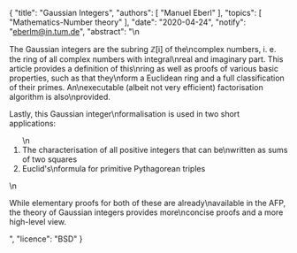 {
    "title": "Gaussian Integers",
    "authors": [
        "Manuel Eberl"
    ],
    "topics": [
        "Mathematics-Number theory"
    ],
    "date": "2020-04-24",
    "notify": "eberlm@in.tum.de",
    "abstract": "\n<p>The Gaussian integers are the subring &#8484;[i] of the\ncomplex numbers, i. e. the ring of all complex numbers with integral\nreal and imaginary part. This article provides a definition of this\nring as well as proofs of various basic properties, such as that they\nform a Euclidean ring and a full classification of their primes. An\nexecutable (albeit not very efficient) factorisation algorithm is also\nprovided.</p> <p>Lastly, this Gaussian integer\nformalisation is used in two short applications:</p> <ol>\n<li> The characterisation of all positive integers that can be\nwritten as sums of two squares</li> <li> Euclid's\nformula for primitive Pythagorean triples</li> </ol>\n<p>While elementary proofs for both of these are already\navailable in the AFP, the theory of Gaussian integers provides more\nconcise proofs and a more high-level view.</p>",
    "licence": "BSD"
}
